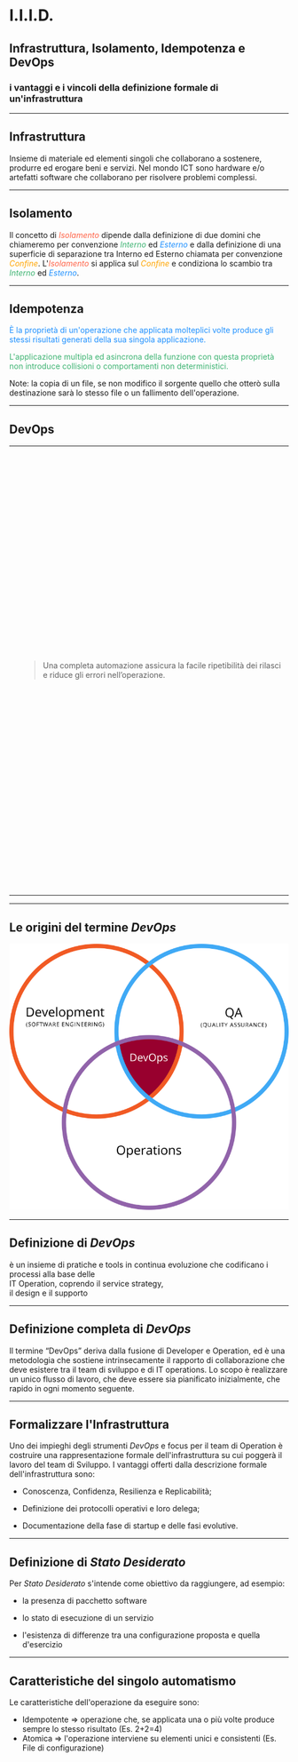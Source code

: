 # I.I.I.D.

## Infrastruttura, Isolamento, Idempotenza e DevOps

### i vantaggi e i vincoli della definizione formale di un'infrastruttura

---

## Infrastruttura

Insieme di materiale ed elementi singoli che collaborano a sostenere, produrre ed erogare beni e servizi. Nel mondo ICT sono hardware e/o artefatti software che collaborano per risolvere problemi complessi.

---

## Isolamento

Il concetto di <i style="color:Tomato;">Isolamento</i> dipende dalla definizione di due domini che chiameremo per convenzione <i style="color:MediumSeaGreen;">Interno</i> ed <i style="color:DodgerBlue;">Esterno</i> e dalla definizione di una superficie di separazione tra Interno ed Esterno chiamata per convenzione <i style="color:Orange;">Confine</i>. L'<i style="color:Tomato;">Isolamento</i> si applica sul <i style="color:Orange;">Confine</i> e condiziona lo scambio tra <i style="color:MediumSeaGreen;">Interno</i> ed <i style="color:DodgerBlue;">Esterno</i>.

---

## Idempotenza

<p style="color:DodgerBlue;">È la proprietà di un'operazione che applicata molteplici volte produce gli stessi risultati generati della sua singola applicazione.</p><p style="color:MediumSeaGreen;">L'applicazione multipla ed asincrona della funzione con questa proprietà non introduce collisioni o comportamenti non deterministici.</p>

Note: la copia di un file, se non modifico il sorgente quello che otterò sulla destinazione sarà lo stesso file o un fallimento dell'operazione.

---

## DevOps

<table>
  <tbody>
    <tr>
      <td style="center; vertical-align: middle;">
        <img src="01_IIID/img/Devops.svg"
             style="height:800px; width:400px; max-width: 300%; max-height: 300%;"
             alt="Graphics DevOps Origin">
      </td>
      <td style="center; vertical-align: middle; width:500px;">
        <blockquote>
          <p>Una completa automazione assicura la facile ripetibilità dei rilasci e riduce gli errori nell’operazione.</p>
        </blockquote>
      </td>
    </tr>
  </tbody>
</table>

---

## Le origini del termine _DevOps_

![Graphics DevOps Origin](01_Teoria/img/Devops.svg)
<!-- .element height="50%" width="50%" -->

---

## Definizione di _DevOps_

è un insieme di pratiche e tools in continua evoluzione che codificano i processi alla base delle<br>IT Operation, coprendo il service strategy,<br>il design e il supporto

---

## Definizione completa di _DevOps_

Il termine “DevOps” deriva dalla fusione di Developer e Operation, ed è una metodologia che sostiene intrinsecamente il rapporto di collaborazione che deve esistere tra il team di sviluppo e di IT operations. Lo scopo è realizzare un unico flusso di lavoro, che deve essere sia pianificato inizialmente, che rapido in ogni momento seguente.

---

## Formalizzare l'Infrastruttura

Uno dei impieghi degli strumenti _DevOps_ e focus per il team di Operation è costruire una rappresentazione formale dell'infrastruttura su cui poggerà il lavoro del team di Sviluppo. I vantaggi offerti dalla descrizione formale dell'infrastruttura sono:

* Conoscenza, Confidenza, Resilienza e Replicabilità;

* Definizione dei protocolli operativi e loro delega;

* Documentazione della fase di startup e delle fasi evolutive.

---

## Definizione di _Stato Desiderato_

Per _Stato Desiderato_ s'intende come obiettivo da raggiungere, ad esempio:

* la presenza di pacchetto software

* lo stato di esecuzione di un servizio

* l'esistenza di differenze tra una configurazione proposta e quella d'esercizio

---

## Caratteristiche del singolo automatismo

Le caratteristiche dell'operazione da eseguire sono:

* Idempotente => operazione che, se applicata una o più volte produce sempre lo stesso risultato (Es. 2+2=4)
* Atomica => l'operazione interviene su elementi unici e consistenti (Es. File di configurazione)
